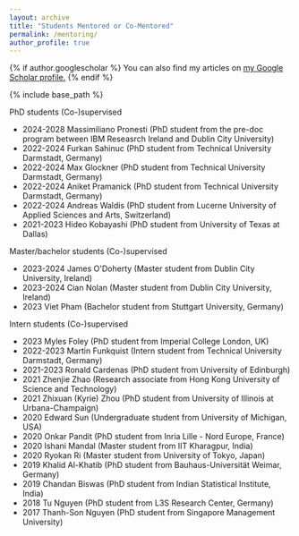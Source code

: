 ```yaml
---
layout: archive
title: "Students Mentored or Co-Mentored"
permalink: /mentoring/
author_profile: true
---
```


{% if author.googlescholar %}
  You can also find my articles on <u><a href="{{author.googlescholar}}">my Google Scholar profile</a>.</u>
{% endif %}

{% include base_path %}

PhD students (Co-)supervised
- 2024-2028 Massimiliano Pronesti (PhD student from the pre-doc program between IBM Reseasrch Ireland and Dublin City University) 
- 2022-2024 Furkan Sahinuc (PhD student from Technical University Darmstadt, Germany) 
- 2022-2024 Max Glockner (PhD student from Technical University Darmstadt, Germany) 
- 2022-2024 Aniket Pramanick (PhD student from Technical University Darmstadt, Germany) 
- 2022-2024 Andreas Waldis (PhD student from Lucerne University of Applied Sciences and Arts, Switzerland)
- 2021-2023 Hideo Kobayashi (PhD student from University of Texas at Dallas)

Master/bachelor students (Co-)supervised  
- 2023-2024 James O'Doherty (Master student from Dublin City University, Ireland)
- 2023-2024 Cian Nolan (Master student from Dublin City University, Ireland)
- 2023 Viet Pham (Bachelor student from Stuttgart University, Germany)

Intern students (Co-)supervised  
- 2023 Myles Foley (PhD student from Imperial College London, UK)
- 2022-2023 Martin Funkquist (Intern student from Technical University Darmstadt, Germany)
- 2021-2023 Ronald Cardenas (PhD student from University of Edinburgh)
- 2021 Zhenjie Zhao (Research associate from Hong Kong University of Science and Technology)
- 2021 Zhixuan (Kyrie) Zhou (PhD student from University of Illinois at Urbana-Champaign) 
- 2020 Edward Sun (Undergraduate student from University of Michigan, USA) 
- 2020 Onkar Pandit (PhD student from Inria Lille - Nord Europe, France) 
- 2020 Ishani Mandal (Master student from IIT Kharagpur, India)
- 2020 Ryokan Ri (Master student from University of Tokyo, Japan)
- 2019 Khalid Al-Khatib (PhD student from Bauhaus-Universität Weimar, Germany) 
- 2019 Chandan Biswas (PhD student from Indian Statistical Institute, India)
- 2018 Tu Nguyen (PhD student from L3S Research Center, Germany)
- 2017 Thanh-Son Nguyen (PhD student from Singapore Management University)




